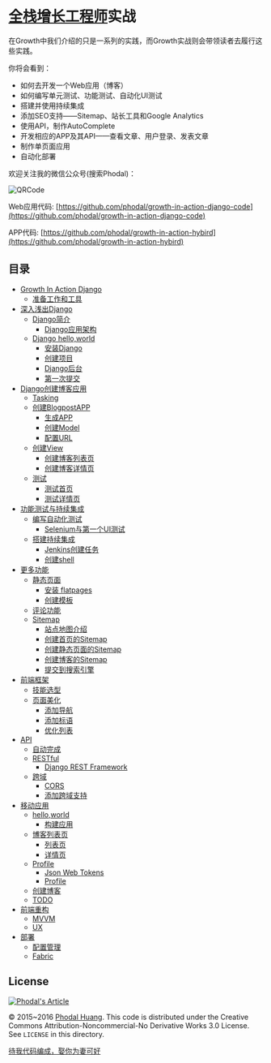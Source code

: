 [全栈增长工程师](https://github.com/phodal/growth-ebook)实战
===

在Growth中我们介绍的只是一系列的实践，而Growth实战则会带领读者去履行这些实践。

你将会看到：

 - 如何去开发一个Web应用（博客）
 - 如何编写单元测试、功能测试、自动化UI测试
 - 搭建并使用持续集成
 - 添加SEO支持——Sitemap、站长工具和Google Analytics
 - 使用API，制作AutoComplete
 - 开发相应的APP及其API——查看文章、用户登录、发表文章
 - 制作单页面应用
 - 自动化部署

欢迎关注我的微信公众号(搜索Phodal)：

![QRCode](https://raw.githubusercontent.com/phodal/growth/master/www/img/wechat.jpg)

Web应用代码: [https://github.com/phodal/growth-in-action-django-code](https://github.com/phodal/growth-in-action-django-code)

APP代码: [https://github.com/phodal/growth-in-action-hybird](https://github.com/phodal/growth-in-action-hybird)

目录
---
*   [Growth In Action Django](#growth-in-action-django)
    *   [准备工作和工具](#准备工作和工具)
*   [深入浅出Django](#深入浅出django)
    *   [Django简介](#django简介)
        *   [Django应用架构](#django应用架构)
    *   [Django hello,world](#django-helloworld)
        *   [安装Django](#安装django)
        *   [创建项目](#创建项目)
        *   [Django后台](#django后台)
        *   [第一次提交](#第一次提交)
*   [Django创建博客应用](#django创建博客应用)
    *   [Tasking](#tasking)
    *   [创建BlogpostAPP](#创建blogpostapp)
        *   [生成APP](#生成app)
        *   [创建Model](#创建model)
        *   [配置URL](#配置url)
    *   [创建View](#创建view)
        *   [创建博客列表页](#创建博客列表页)
        *   [创建博客详情页](#创建博客详情页)
    *   [测试](#测试)
        *   [测试首页](#测试首页)
        *   [测试详情页](#测试详情页)
*   [功能测试与持续集成](#功能测试与持续集成)
    *   [编写自动化测试](#编写自动化测试)
        *   [Selenium与第一个UI测试](#selenium与第一个ui测试)
    *   [搭建持续集成](#搭建持续集成)
        *   [Jenkins创建任务](#jenkins创建任务)
        *   [创建shell](#创建shell)
*   [更多功能](#更多功能)
    *   [静态页面](#静态页面)
        *   [安装 flatpages](#安装-flatpages)
        *   [创建模板](#创建模板)
    *   [评论功能](#评论功能)
    *   [Sitemap](#sitemap)
        *   [站点地图介绍](#站点地图介绍)
        *   [创建首页的Sitemap](#创建首页的sitemap)
        *   [创建静态页面的Sitemap](#创建静态页面的sitemap)
        *   [创建博客的Sitemap](#创建博客的sitemap)
        *   [提交到搜索引擎](#提交到搜索引擎)
*   [前端框架](#前端框架)
    *   [技能选型](#技能选型)
    *   [页面美化](#页面美化)
        *   [添加导航](#添加导航)
        *   [添加标语](#添加标语)
        *   [优化列表](#优化列表)
*   [API](#api)
    *   [自动完成](#自动完成)
    *   [RESTful](#restful)
        *   [Django REST Framework](#django-rest-framework)
    *   [跨域](#跨域)
        *   [CORS](#cors)
        *   [添加跨域支持](#添加跨域支持)
*   [移动应用](#移动应用)
    *   [hello,world](#helloworld)
        *   [构建应用](#构建应用)
    *   [博客列表页](#博客列表页)
        *   [列表页](#列表页)
        *   [详情页](#详情页)
    *   [Profile](#profile)
        *   [Json Web Tokens](#json-web-tokens)
        *   [Profile](#profile-1)
    *   [创建博客](#创建博客)
    *   [TODO](#todo)
*   [前端重构](#前端重构)
    *   [MVVM](#mvvm)
    *   [UX](#ux)
*   [部署](#部署)
    *   [配置管理](#配置管理)
    *   [Fabric](#fabric)
    
License
---

[![Phodal's Article](http://brand.phodal.com/shields/article-small.svg)](https://www.phodal.com/)

© 2015~2016 [Phodal Huang](https://www.phodal.com). This code is distributed under the Creative Commons Attribution-Noncommercial-No Derivative Works 3.0  License. See `LICENSE` in this directory.

[待我代码编成，娶你为妻可好](http://www.xuntayizhan.com/blog/ji-ke-ai-qing-zhi-er-shi-dai-wo-dai-ma-bian-cheng-qu-ni-wei-qi-ke-hao-wan/)
